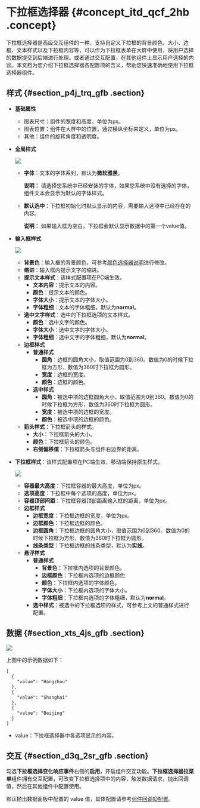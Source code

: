 # 下拉框选择器 {#concept_itd_qcf_2hb .concept}

下拉框选择器是高级交互组件的一种，支持自定义下拉框的背景颜色、大小、边框、文本样式以及下拉框内容等，可以作为下拉框表单在大屏中使用，将用户选择的数据提交到后端进行处理。或者通过交互配置，在其他组件上显示用户选择的内容。本文档为您介绍下拉框选择器各配置项的含义，帮助您快速准确地使用下拉框选择器组件。

## 样式 {#section_p4j_trq_gfb .section}

-   **基础属性** 

    -   图表尺寸：组件的宽度和高度，单位为px。
    -   图表位置：组件在大屏中的位置，通过横纵坐标来定义，单位为px。
    -   其他：组件的旋转角度和透明度。
-   **全局样式**

    ![](http://static-aliyun-doc.oss-cn-hangzhou.aliyuncs.com/assets/img/148033/155894138041790_zh-CN.png)

    -   **字体**：文本的字体系列，默认为**微软雅黑**。

        **说明：** 请选择您系统中已经安装的字体，如果您系统中没有选择的字体，组件文本会显示为默认的字体样式。

    -   **默认选中**：下拉框初始化时默认显示的内容，需要输入选项中已经存在的内容。

        **说明：** 如果输入框为空白，下拉框会默认显示数据中的第一个value值。

-   **输入框样式**

    ![](http://static-aliyun-doc.oss-cn-hangzhou.aliyuncs.com/assets/img/148033/155894138041791_zh-CN.png)

    -   **背景色**：输入框的背景颜色，可参考[颜色选择器说明](cn.zh-CN/用户指南/组件指南/配置项说明.md#section_kdw_vj4_t2b)进行修改。
    -   **缩进**：输入框内提示文字的缩进。
    -   **提示文本样式**：该样式配置项在PC端生效。
        -   **文本内容**：提示文本的内容。
        -   **颜色**：提示文本的颜色。
        -   **字体大小**：提示文本的字体大小。
        -   **字体粗细**：文本的字体粗细，默认为**normal**。
    -   **选中文字样式**：选中的下拉框选项的文本样式。
        -   **颜色**：选中文字的颜色。
        -   **字体大小**：选中文字的字体大小。
        -   **字体粗细**：选中文字的字体粗细，默认为**normal**。
    -   **边框样式** 
        -   **普通样式** 
            -   **圆角**：边框的圆角大小，取值范围为0到360。数值为0的时候下拉框为方形，数值为360时下拉框为圆形。
            -   **宽度**：边框的宽度。
            -   **颜色**：边框的颜色。
        -   **选中样式** 
            -   **圆角**：被选中项的边框圆角大小，取值范围为0到360。数值为0的时候下拉框为方形，数值为360时下拉框为圆形。
            -   **宽度**：被选中项的边框的宽度。
            -   **颜色**：被选中项的边框的颜色。
    -   **箭头样式**：下拉框箭头的样式。
        -   **大小**：下拉框箭头的大小。
        -   **颜色**：下拉框箭头的颜色。
        -   **右侧偏移值**：下拉框箭头与组件右边界的距离。
-   **下拉框样式**：该样式配置项在PC端生效，移动端保持原生样式。

    ![](http://static-aliyun-doc.oss-cn-hangzhou.aliyuncs.com/assets/img/148033/155894138041792_zh-CN.png)

    -   **容器最大高度**：下拉框容器的最大高度，单位为px。
    -   **选项高度**：下拉框中每个选项的高度，单位为px。
    -   **容器顶部间距**：下拉框容器顶部距离输入框的距离，单位为px。
    -   **边框样式** 
        -   **边框宽度**：下拉框边框的宽度，单位为px。
        -   **边框颜色**：下拉框边框的颜色。
        -   **边框圆角**：下拉框边框的圆角大小，取值范围为0到360。数值为0的时候下拉框为方形，数值为360时下拉框为圆形。
        -   **线条类型**：下拉框边框的线条类型，默认为**实线**。
    -   **悬浮样式** 
        -   **普通样式** 
            -   **背景色**：下拉框内选项的背景颜色。
            -   **边框颜色**：下拉框内选项的边框颜色
            -   **颜色**：下拉框内选项的字体颜色。
            -   **字体大小**：下拉框内选项的字体大小。
            -   **字体粗细**：下拉框内选项的字体粗细，默认为**normal**。
        -   **选中样式**：被选中的下拉框选项的样式，可参考上文的普通样式进行配置。

## 数据 {#section_xts_4js_gfb .section}

![](http://static-aliyun-doc.oss-cn-hangzhou.aliyuncs.com/assets/img/148033/155894138041833_zh-CN.png)

上图中的示例数据如下：

``` {#codeblock_nxw_8r9_3kr}
[
  {
    "value": "Hangzhou"
  },
  {
    "value": "Shanghai"
  },
  {
    "value": "Beijing"
  }
]
```

-   value：下拉框选择器中各选项显示的内容。

## 交互 {#section_d3q_2sr_gfb .section}

勾选**下拉框选择变化响应事件**右侧的**启用**，开启组件交互功能。**下拉框选择器拉菜单**组件拥有交互配置，可改变下拉框选择项中的内容，触发数据请求，抛出回调值，然后在其他组件中配置使用。

默认抛出数据面板中配置的 value 值，具体配置请参考[组件回调ID配置](../cn.zh-CN/最佳实践/配置数字翻牌器组件的回调ID.md#)。

